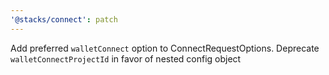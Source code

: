 ```yaml
---
'@stacks/connect': patch
---
```


Add preferred `walletConnect` option to ConnectRequestOptions. Deprecate `walletConnectProjectId` in favor of nested config object
